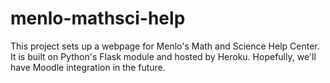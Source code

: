 menlo-mathsci-help
==================

This project sets up a webpage for Menlo's Math and Science Help Center. It is built on Python's Flask module and hosted by Heroku.
Hopefully, we'll have Moodle integration in the future. 